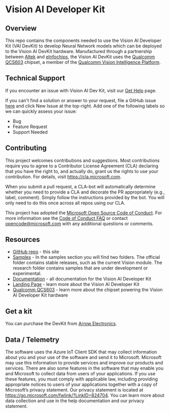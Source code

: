 # Vision AI Developer Kit

## Overview

This repo contains the components needed to use the Vision AI Developer Kit (VAI DevKit) to develop Neural Network models which can be deployed to the Vision AI DevKit hardware. Manufactured through a partnership between [Altek](http://www.altek.com.tw/en-global/news/detail/127) and [eInfochips](https://www.einfochips.com/partnerships-and-alliances/digital-partnerships/microsoft/), the Vision AI DevKit uses the [Qualcomm QCS603](https://www.qualcomm.com/products/vision-intelligence-300-platform) chipset, a member of the [Qualcomm Vision Intelligence Platform](https://developer.qualcomm.com/hardware/vertical-platforms/vision-intelligence-platform).

## Technical Support

If you encounter an issue with Vision AI Dev Kit, visit our [Get Help](https://visionaidevkitsupport.azurewebsites.net/) page.

If you can't find a solution or answer to your request, file a GitHub issue [here](https://github.com/microsoft/vision-ai-developer-kit/issues) and click New Issue at the top-right. Add one of the following labels so we can quickly assess your issue:
* Bug
* Feature Request
* Support Needed

## Contributing

This project welcomes contributions and suggestions. Most contributions require you to agree to a Contributor License Agreement (CLA) declaring that you have the right to, and actually do, grant us the rights to use your contribution. For details, visit <https://cla.microsoft.com>.

When you submit a pull request, a CLA-bot will automatically determine whether you need to provide a CLA and decorate the PR appropriately (e.g., label, comment). Simply follow the instructions provided by the bot. You will only need to do this once across all repos using our CLA.

This project has adopted the [Microsoft Open Source Code of Conduct](https://opensource.microsoft.com/codeofconduct/). For more information see the [Code of Conduct FAQ](https://opensource.microsoft.com/codeofconduct/faq/) or contact [opencode@microsoft.com](mailto:opencode@microsoft.com) with any additional questions or comments.

## Resources

* [GitHub repo](https://github.com/Microsoft/vision-ai-developer-kit) - this site
* [Samples](https://github.com/microsoft/vision-ai-developer-kit/tree/master/samples) - In the samples section you will find two folders.  The official folder contains stable releases, such as the current Vision module.  The research folder contains samples that are under development or experimental.
* [Documentation](https://aka.ms/VAIDKGetStarted) - all documentation for the Vision AI Developer Kit
* [Landing Page](https://aka.ms/VisionAIDevKit) - learn more about the Vision AI Developer Kit
* [Qualcomm QCS603](https://www.qualcomm.com/products/vision-intelligence-300-platform) - learn more about the chipset powering the Vision AI Developer Kit hardware

## Get a kit

You can purchase the DevKit from [Arrow Electronics](https://www.arrow.com/en/products/eic-ms-vision-500/einfochips-limited).

## Data / Telemetry

The software uses the Azure IoT Client SDK that may collect information about you and your use of the software and send it to Microsoft. Microsoft may use this information to provide services and improve our products and services. There are also some features in the software that may enable you and Microsoft to collect data from users of your applications. If you use these features, you must comply with applicable law, including providing appropriate notices to users of your applications together with a copy of Microsoft’s privacy statement. Our privacy statement is located at <https://go.microsoft.com/fwlink/?LinkID=824704>. You can learn more about data collection and use in the help documentation and our privacy statement.
